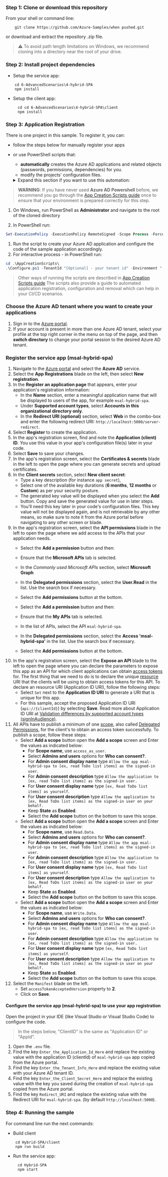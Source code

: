 
### Step 1: Clone or download this repository

From your shell or command line:

```console
    git clone https://github.com/Azure-Samples/when pushed.git
```

or download and extract the repository .zip file.

> :warning: To avoid path length limitations on Windows, we recommend cloning into a directory near the root of your drive.

### Step 2: Install project dependencies

- Setup the service app:

```console
    cd 6-AdvancedScenarios\4-hybrid-SPA
    npm install
```

- Setup the client app:

  ```console
    cd cd 6-AdvancedScenarios\4-hybrid-SPA\client
    npm install
    ```


### Step 3: Application Registration

There is one project in this sample. To register it, you can:

- follow the steps below for manually register your apps
- or use PowerShell scripts that:
  - **automatically** creates the Azure AD applications and related objects (passwords, permissions, dependencies) for you.
  - modify the projects' configuration files.

  <details>
   <summary>Expand this section if you want to use this automation:</summary>

> **WARNING**: If you have never used **Azure AD Powershell** before, we recommend you go through the [App Creation Scripts guide](./AppCreationScripts/AppCreationScripts.md) once to ensure that your environment is prepared correctly for this step.

1. On Windows, run PowerShell as **Administrator** and navigate to the root of the cloned directory

1. In PowerShell run:

 ```PowerShell
 Set-ExecutionPolicy -ExecutionPolicy RemoteSigned -Scope Process -Force
 ```

1. Run the script to create your Azure AD application and configure the code of the sample application accordingly.
1. For interactive process - in PowerShell run:

 ```PowerShell
 cd .\AppCreationScripts\
 .\Configure.ps1 -TenantId "[Optional] - your tenant id" -Environment "[Optional] - Azure environment, defaults to 'Global'"
 ```

 > Other ways of running the scripts are described in [App Creation Scripts guide](./AppCreationScripts/AppCreationScripts.md)
 > The scripts also provide a guide to automated application registration, configuration and removal which can help in your CI/CD scenarios.

 </details>

### Choose the Azure AD tenant where you want to create your applications

1. Sign in to the [Azure portal](https://portal.azure.com).
1. If your account is present in more than one Azure AD tenant, select your profile at the top right corner in the menu on top of the page, and then **switch directory** to change your portal session to the desired Azure AD tenant.

### Register the service app (msal-hybrid-spa)

1. Navigate to the [Azure portal](https://portal.azure.com) and select the **Azure AD** service.
1. Select the **App Registrations** blade on the left, then select **New registration**.
1. In the **Register an application page** that appears, enter your application's registration information:
   - In the **Name** section, enter a meaningful application name that will be displayed to users of the app, for example `msal-hybrid-spa`.
   - Under **Supported account types**, select **Accounts in this organizational directory only**.
   - In the **Redirect URI (optional)** section, select **Web** in the combo-box and enter the following redirect URI: `http://localhost:5000/server-redirect`.
1. Select **Register** to create the application.
1. In the app's registration screen, find and note the **Application (client) ID**. You use this value in your app's configuration file(s) later in your code.
1. Select **Save** to save your changes.
1. In the app's registration screen, select the **Certificates & secrets** blade in the left to open the page where you can generate secrets and upload certificates.
1. In the **Client secrets** section, select **New client secret**:
   - Type a key description (for instance `app secret`),
   - Select one of the available key durations (**6 months**, **12 months** or **Custom**) as per your security posture.
   - The generated key value will be displayed when you select the **Add** button. Copy and save the generated value for use in later steps.
   - You'll need this key later in your code's configuration files. This key value will not be displayed again, and is not retrievable by any other means, so make sure to note it from the Azure portal before navigating to any other screen or blade.
1. In the app's registration screen, select the **API permissions** blade in the left to open the page where we add access to the APIs that your application needs.
      - Select the **Add a permission** button and then:

      - Ensure that the **Microsoft APIs** tab is selected.
      - In the *Commonly used Microsoft APIs* section, select **Microsoft Graph**
      - In the **Delegated permissions** section, select the **User.Read** in the list. Use the search box if necessary.
      - Select the **Add permissions** button at the bottom.
      - Select the **Add a permission** button and then:

      - Ensure that the **My APIs** tab is selected.
      - In the list of APIs, select the API `msal-hybrid-spa`.
      - In the **Delegated permissions** section, select the **Access 'msal-hybrid-spa'** in the list. Use the search box if necessary.
      - Select the **Add permissions** button at the bottom.
1. In the app's registration screen, select the **Expose an API** blade to the left to open the page where you can declare the parameters to expose this app as an API for which client applications can obtain [access tokens](https://aka.ms/access-tokens) for.
The first thing that we need to do is to declare the unique [resource](https://docs.microsoft.com/azure/active-directory/develop/v2-oauth2-auth-code-flow) URI that the clients will be using to obtain access tokens for this API. To declare an resource URI (Application ID URI), follow the following steps:
   - Select `Set` next to the **Application ID URI** to generate a URI that is unique for this app.
   - For this sample, accept the proposed Application ID URI (`api://{clientId}`) by selecting **Save**. Read more about Application ID URI at [Validation differences by supported account types \(signInAudience\)](https://docs.microsoft.com/azure/active-directory/develop/supported-accounts-validation).
1. All APIs have to publish a minimum of one [scope](https://docs.microsoft.com/azure/active-directory/develop/v2-oauth2-auth-code-flow#request-an-authorization-code), also called [Delegated Permissions](https://docs.microsoft.com/azure/active-directory/develop/v2-permissions-and-consent#permission-types), for the client's to obtain an access token successfully. To publish a scope, follow these steps:
   - Select **Add a scope** button open the **Add a scope** screen and Enter the values as indicated below:
        - For **Scope name**, use `access_as_user`.
        - Select **Admins and users** options for **Who can consent?**.
        - For **Admin consent display name** type `Allow the app msal-hybrid-spa to [ex, read ToDo list items] as the signed-in user`.
        - For **Admin consent description** type `Allow the application to [ex, read ToDo list items] as the signed-in user.`
        - For **User consent display name** type `[ex, Read ToDo list items] as yourself`.
        - For **User consent description** type `Allow the application to [ex, Read ToDo list items] as the signed-in user on your behalf.`
        - Keep **State** as **Enabled**.
        - Select the **Add scope** button on the bottom to save this scope.
   - Select **Add a scope** button open the **Add a scope** screen and Enter the values as indicated below:
        - For **Scope name**, use `Read.Data`.
        - Select **Admins and users** options for **Who can consent?**.
        - For **Admin consent display name** type `Allow the app msal-hybrid-spa to [ex, read ToDo list items] as the signed-in user`.
        - For **Admin consent description** type `Allow the application to [ex, read ToDo list items] as the signed-in user.`
        - For **User consent display name** type `[ex, Read ToDo list items] as yourself`.
        - For **User consent description** type `Allow the application to [ex, Read ToDo list items] as the signed-in user on your behalf.`
        - Keep **State** as **Enabled**.
        - Select the **Add scope** button on the bottom to save this scope.
   - Select **Add a scope** button open the **Add a scope** screen and Enter the values as indicated below:
        - For **Scope name**, use `Write.Data`.
        - Select **Admins and users** options for **Who can consent?**.
        - For **Admin consent display name** type `Allow the app msal-hybrid-spa to [ex, read ToDo list items] as the signed-in user`.
        - For **Admin consent description** type `Allow the application to [ex, read ToDo list items] as the signed-in user.`
        - For **User consent display name** type `[ex, Read ToDo list items] as yourself`.
        - For **User consent description** type `Allow the application to [ex, Read ToDo list items] as the signed-in user on your behalf.`
        - Keep **State** as **Enabled**.
        - Select the **Add scope** button on the bottom to save this scope.
1. Select the `Manifest` blade on the left.
   - Set `accessTokenAcceptedVersion` property to **2**.
   - Click on **Save**.

#### Configure the service app (msal-hybrid-spa) to use your app registration

Open the project in your IDE (like Visual Studio or Visual Studio Code) to configure the code.

> In the steps below, "ClientID" is the same as "Application ID" or "AppId".

1. Open the `.env` file.
1. Find the key `Enter_the_Application_Id_Here` and replace the existing value with the application ID (clientId) of `msal-hybrid-spa` app copied from the Azure portal.
1. Find the key `Enter_the_Tenant_Info_Here` and replace the existing value with your Azure AD tenant ID.
1. Find the key `Enter_the_Client_Secret_Here` and replace the existing value with the key you saved during the creation of `msal-hybrid-spa` copied from the Azure portal.
1. Find the key `Redirect_URI` and replace the existing value with the Redirect URI for `msal-hybrid-spa`. (by default `http://localhost:5000`).

### Step 4: Running the sample

For command line run the next commands:

- Build client

   ```console
    cd Hybrid-SPA/client
    npm run build
    ```

- Run the service app:
  ```console
    cd Hybrid-SPA
    npm start
    ```
